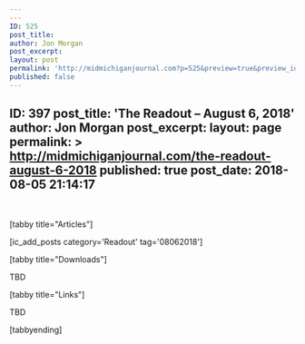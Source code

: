 ```yaml
---
---
ID: 525
post_title:
author: Jon Morgan
post_excerpt:
layout: post
permalink: 'http://midmichiganjournal.com?p=525&preview=true&preview_id=525'
published: false
---
```

ID: 397
post_title: 'The Readout &#8211; August 6, 2018'
author: Jon Morgan
post_excerpt:
layout: page
permalink: >
  http://midmichiganjournal.com/the-readout-august-6-2018
published: true
post_date: 2018-08-05 21:14:17
---
&nbsp;

[tabby title="Articles"]

[ic_add_posts category='Readout' tag='08062018']

[tabby title="Downloads"]

TBD

[tabby title="Links"]

TBD

[tabbyending]